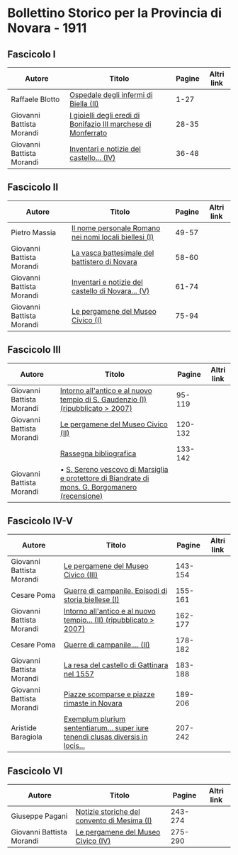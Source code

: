 # Bollettino Storico per la Provincia di Novara - 1911

## Fascicolo I

| Autore                    | Titolo                                                                                                              | Pagine | Altri link |
|---------------------------|---------------------------------------------------------------------------------------------------------------------|--------|------------|
| Raffaele Blotto           | [Ospedale degli infermi di Biella (II)](https://en.calameo.com/read/00726073562e961060303)                          | 1-27   |            |
| Giovanni Battista Morandi | [I gioielli degli eredi di Bonifazio III marchese di Monferrato](https://en.calameo.com/read/00726073562e961060303) | 28-35  |            |
| Giovanni Battista Morandi | [Inventari e notizie del castello... (IV)](https://en.calameo.com/read/00726073562e961060303)                       | 36-48  |            |

## Fascicolo II

| Autore                    | Titolo                                                                                                     | Pagine | Altri link |
|---------------------------|------------------------------------------------------------------------------------------------------------|--------|------------|
| Pietro Massia             | [Il nome personale Romano nei nomi locali biellesi (I)](https://en.calameo.com/read/00726073574d88267cdcf) | 49-57  |            |
| Giovanni Battista Morandi | [La vasca battesimale del battistero di Novara](https://en.calameo.com/read/00726073574d88267cdcf)         | 58-60  |            |
| Giovanni Battista Morandi | [Inventari e notizie del castello di Novara... (V)](https://en.calameo.com/read/00726073574d88267cdcf)     | 61-74  |            |
| Giovanni Battista Morandi | [Le pergamene del Museo Civico (I)](https://en.calameo.com/read/00726073574d88267cdcf)                     | 75-94  |            |

## Fascicolo III

| Autore                    | Titolo                                                                                                                                               | Pagine  | Altri link |
|---------------------------|------------------------------------------------------------------------------------------------------------------------------------------------------|---------|------------|
| Giovanni Battista Morandi | [Intorno all'antico e al nuovo tempio di S. Gaudenzio (I) (ripubblicato > 2007)](https://en.calameo.com/read/007260735abdbe4816e2b)                  | 95-119  |            |
| Giovanni Battista Morandi | [Le pergamene del Museo Civico (II)](https://en.calameo.com/read/007260735abdbe4816e2b)                                                              | 120-132 |            |
|                           | [Rassegna bibliografica](https://en.calameo.com/read/007260735abdbe4816e2b)                                                                          | 133-142 |            |
| Giovanni Battista Morandi | • [S. Sereno vescovo di Marsiglia e protettore di Biandrate di mons. G. Borgomanero (recensione)](https://en.calameo.com/read/007260735abdbe4816e2b) |         |            |

## Fascicolo IV-V

| Autore                    | Titolo                                                                                                                               | Pagine  | Altri link |
|---------------------------|--------------------------------------------------------------------------------------------------------------------------------------|---------|------------|
| Giovanni Battista Morandi | [Le pergamene del Museo Civico (III)](https://en.calameo.com/read/007260735b39a089a4e43)                                             | 143-154 |            |
| Cesare Poma               | [Guerre di campanile. Episodi di storia biellese (I)](https://en.calameo.com/read/007260735b39a089a4e43)                             | 155-161 |            |
| Giovanni Battista Morandi | [Intorno all'antico e al nuovo tempio... (II) (ripubblicato > 2007)](https://en.calameo.com/read/007260735b39a089a4e43)              | 162-177 |            |
| Cesare Poma               | [Guerre di campanile.... (II)](https://en.calameo.com/read/007260735b39a089a4e43)                                                    | 178-182 |            |
| Giovanni Battista Morandi | [La resa del castello di Gattinara nel 1557](https://en.calameo.com/read/007260735b39a089a4e43)                                      | 183-188 |            |
| Giovanni Battista Morandi | [Piazze scomparse e piazze rimaste in Novara](https://en.calameo.com/read/007260735b39a089a4e43)                                     | 189-206 |            |
| Aristide Baragiola        | [Exemplum plurium sententiarum... super iure tenendi clusas diversis in locis...](https://en.calameo.com/read/007260735b39a089a4e43) | 207-242 |            |

## Fascicolo VI

| Autore                    | Titolo                                                                                           | Pagine  | Altri link |
|---------------------------|--------------------------------------------------------------------------------------------------|---------|------------|
| Giuseppe Pagani           | [Notizie storiche del convento di Mesima (I)](https://en.calameo.com/read/007260735bff453470eaf) | 243-274 |            |
| Giovanni Battista Morandi | [Le pergamene del Museo Civico (IV)](https://en.calameo.com/read/007260735bff453470eaf)          | 275-290 |            |
